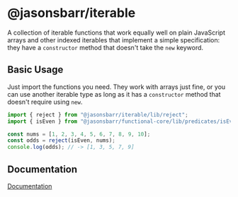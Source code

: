 # @jasonsbarr/iterable

A collection of iterable functions that work equally well on plain JavaScript arrays and other indexed iterables that implement a simple specification: they have a `constructor` method that doesn't take the `new` keyword.

## Basic Usage

Just import the functions you need. They work with arrays just fine, or you can use another iterable type as long as it has a `constructor` method that doesn't require using `new`.

```js
import { reject } from "@jasonsbarr/iterable/lib/reject";
import { isEven } from "@jasonsbarr/functional-core/lib/predicates/isEven";

const nums = [1, 2, 3, 4, 5, 6, 7, 8, 9, 10];
const odds = reject(isEven, nums);
console.log(odds); // -> [1, 3, 5, 7, 9]
```

## Documentation

[Documentation](https://github.com/jasonsbarr/functional/tree/main/docs/iterable)
